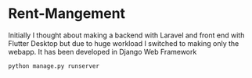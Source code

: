 # Rent-Mangement
Initially I thought about making a backend with Laravel and front end with Flutter Desktop but due to huge workload I switched to making only the webapp. It has been developed in Django Web Framework

`python manage.py runserver`
